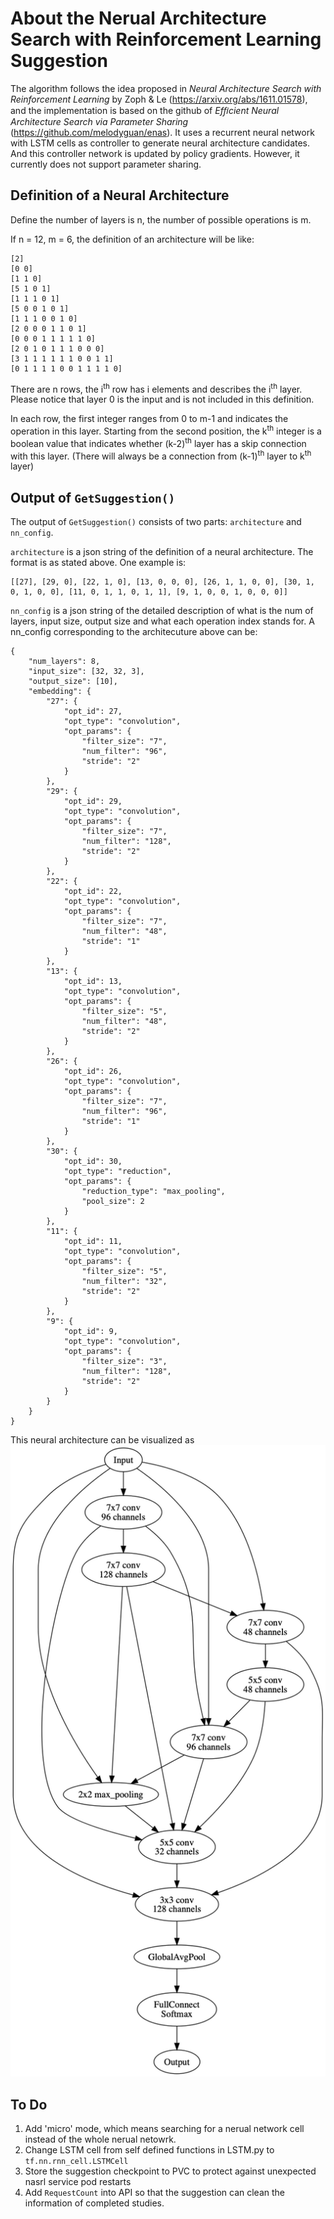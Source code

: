 # About the Nerual Architecture Search with Reinforcement Learning Suggestion

The algorithm follows the idea proposed in *Neural Architecture Search with Reinforcement Learning* by Zoph & Le (https://arxiv.org/abs/1611.01578), and the implementation is based on the github of *Efﬁcient Neural Architecture Search via Parameter Sharing* (https://github.com/melodyguan/enas). It uses a recurrent neural network with LSTM cells as controller to generate neural architecture candidates. And this controller network is updated by policy gradients. However, it currently does not support parameter sharing. 

## Definition of a Neural Architecture

Define the number of layers is n, the number of possible operations is m.

If n = 12, m = 6, the definition of an architecture will be like:

```
[2]
[0 0]
[1 1 0]
[5 1 0 1]
[1 1 1 0 1]
[5 0 0 1 0 1]
[1 1 1 0 0 1 0]
[2 0 0 0 1 1 0 1]
[0 0 0 1 1 1 1 1 0]
[2 0 1 0 1 1 1 0 0 0]
[3 1 1 1 1 1 1 0 0 1 1]
[0 1 1 1 1 0 0 1 1 1 1 0]
```

There are n rows, the i<sup>th</sup> row has i elements and describes the i<sup>th</sup> layer. Please notice that layer 0 is the input and is not included in this definition.

In each row, the first integer ranges from 0 to m-1 and indicates the operation in this layer.
Starting from the second position, the k<sup>th</sup> integer is a boolean value that indicates whether (k-2)<sup>th</sup> layer has a skip connection with this layer. (There will always be a connection from (k-1)<sup>th</sup> layer to k<sup>th</sup> layer)

## Output of `GetSuggestion()`
The output of `GetSuggestion()` consists of two parts: `architecture` and `nn_config`.

`architecture` is a json string of the definition of a neural architecture. The format is as stated above. One example is:
```
[[27], [29, 0], [22, 1, 0], [13, 0, 0, 0], [26, 1, 1, 0, 0], [30, 1, 0, 1, 0, 0], [11, 0, 1, 1, 0, 1, 1], [9, 1, 0, 0, 1, 0, 0, 0]]
```

`nn_config` is a json string of the detailed description of what is the num of layers, input size, output size and what each operation index stands for. A nn_config corresponding to the architecuture above can be:
```
{
    "num_layers": 8, 
    "input_size": [32, 32, 3], 
    "output_size": [10], 
    "embedding": {
        "27": {
            "opt_id": 27, 
            "opt_type": "convolution", 
            "opt_params": {
                "filter_size": "7", 
                "num_filter": "96", 
                "stride": "2"
            }
        }, 
        "29": {
            "opt_id": 29, 
            "opt_type": "convolution", 
            "opt_params": {
                "filter_size": "7", 
                "num_filter": "128", 
                "stride": "2"
            }
        }, 
        "22": {
            "opt_id": 22, 
            "opt_type": "convolution", 
            "opt_params": {
                "filter_size": "7", 
                "num_filter": "48", 
                "stride": "1"
            }
        }, 
        "13": {
            "opt_id": 13, 
            "opt_type": "convolution", 
            "opt_params": {
                "filter_size": "5", 
                "num_filter": "48", 
                "stride": "2"
            }
        }, 
        "26": {
            "opt_id": 26, 
            "opt_type": "convolution", 
            "opt_params": {
                "filter_size": "7", 
                "num_filter": "96", 
                "stride": "1"
            }
        }, 
        "30": {
            "opt_id": 30, 
            "opt_type": "reduction", 
            "opt_params": {
                "reduction_type": "max_pooling",
                "pool_size": 2
            }
        }, 
        "11": {
            "opt_id": 11, 
            "opt_type": "convolution", 
            "opt_params": {
                "filter_size": "5", 
                "num_filter": "32", 
                "stride": "2"
            }
        }, 
        "9": {
            "opt_id": 9, 
            "opt_type": "convolution", 
            "opt_params": {
                "filter_size": "3", 
                "num_filter": "128", 
                "stride": "2"
            }
        }
    }
}
```  
This neural architecture can be visualized as
![a neural netowrk architecure example](example.png)

## To Do
1. Add 'micro' mode, which means searching for a nerual network cell instead of the whole nerual netowrk.
2. Change LSTM cell from self defined functions in LSTM.py to `tf.nn.rnn_cell.LSTMCell`
3. Store the suggestion checkpoint to PVC to protect against unexpected nasrl service pod restarts
4. Add `RequestCount` into API so that the suggestion can clean the information of completed studies.
